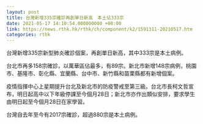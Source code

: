 ```yaml
---
layout: post
title: 台灣新增335宗確診再創單日新高　本土佔333宗
date: 2021-05-17 14:10:54.000000000 +08:00
link: https://news.rthk.hk/rthk/ch/component/k2/1591311-20210517.htm
categories: rthk
---
```


台灣新增335宗新型肺炎確診個案，再創單日新高，其中333宗是本土病例。

台北市再多158宗確診，以萬華區佔最多，有89宗。新北市新增148宗病例，桃園市、基隆市、彰化縣、宜蘭縣、台中市、新竹縣和苗栗縣都有新增個案。

疫情指揮中心上星期提升台北及新北市的防疫警戒至第三級。台北市長柯文哲宣布，明日起高中以下年級停課至今個月28日；新北市亦作出類似安排，要求學生由明日起至今個月28日在家學習。

台灣自去年至今有2017宗確診，超過880宗是本土病例。
